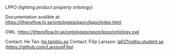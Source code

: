LPPO (lighting product property ontology)

Documentation avalible at: https://jthproflow.hj.se/ontologies/ppon/lppo/index.html

OWL: https://jthproflow.hj.se/ontologies/ppon/lppo/ontology.owl

Contact: He Tan: he.tan@ju.se
Contact: Filip Larsson: lafi21rx@ju.student.se (https://github.com/LarssonFilip)
